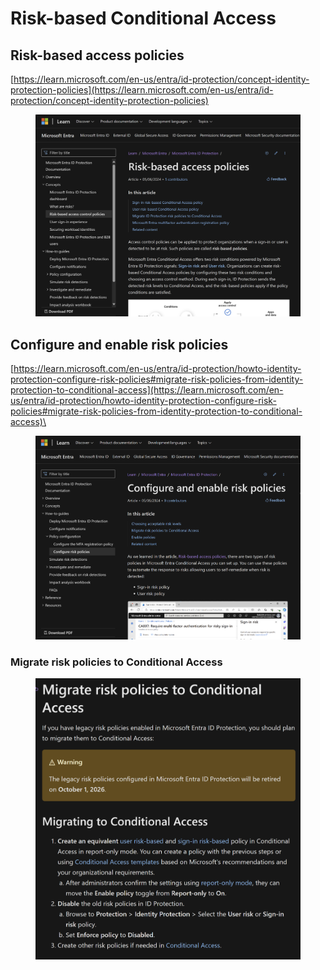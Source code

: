 # Risk-based Conditional Access

## Risk-based access policies <a href="#risk-based-access-policies" id="risk-based-access-policies"></a>

[https://learn.microsoft.com/en-us/entra/id-protection/concept-identity-protection-policies](https://learn.microsoft.com/en-us/entra/id-protection/concept-identity-protection-policies)

<figure><img src="../../.gitbook/assets/image (1) (1) (1) (1) (1) (1).png" alt=""><figcaption></figcaption></figure>

## Configure and enable risk policies <a href="#configure-and-enable-risk-policies" id="configure-and-enable-risk-policies"></a>

[https://learn.microsoft.com/en-us/entra/id-protection/howto-identity-protection-configure-risk-policies#migrate-risk-policies-from-identity-protection-to-conditional-access](https://learn.microsoft.com/en-us/entra/id-protection/howto-identity-protection-configure-risk-policies#migrate-risk-policies-from-identity-protection-to-conditional-access)\


<figure><img src="../../.gitbook/assets/image (2) (1) (1) (1) (1) (1).png" alt=""><figcaption></figcaption></figure>



### Migrate risk policies to Conditional Access <a href="#migrate-risk-policies-to-conditional-access" id="migrate-risk-policies-to-conditional-access"></a>

<figure><img src="../../.gitbook/assets/image (1) (1) (1) (1) (1) (1) (1).png" alt=""><figcaption></figcaption></figure>









